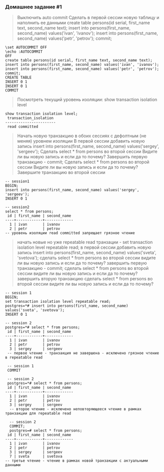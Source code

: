 ### Домашнее задание #1

> Выключить auto commit
> Сделать в первой сессии новую таблицу и наполнить ее данными create table persons(id serial, first_name text, second_name text); insert into persons(first_name, second_name) values('ivan', 'ivanov'); insert into persons(first_name, second_name) values('petr', 'petrov'); commit;
```
\set AUTOCOMMIT OFF
\echo :AUTOCOMMIT
OFF
create table persons(id serial, first_name text, second_name text); insert into persons(first_name, second_name) values('ivan', 'ivanov'); insert into persons(first_name, second_name) values('petr', 'petrov'); commit;
CREATE TABLE
INSERT 0 1
INSERT 0 1
COMMIT
```

> Посмотреть текущий уровень изоляции: show transaction isolation level
```
show transaction isolation level;
 transaction_isolation 
-----------------------
 read committed
```

> Начать новую транзакцию в обоих сессиях с дефолтным (не меняя) уровнем изоляции
> В первой сессии добавить новую запись insert into persons(first_name, second_name) values('sergey', 'sergeev');
> Сделать select * from persons во второй сессии
> Видите ли вы новую запись и если да то почему?
> Завершить первую транзакцию - commit;
> Сделать select * from persons во второй сессии
> Видите ли вы новую запись и если да то почему?
> Завершите транзакцию во второй сессии

```
-- session1 
BEGIN;
insert into persons(first_name, second_name) values('sergey', 'sergeev');
INSERT 0 1

-- session2
select * from persons;
 id | first_name | second_name 
----+------------+-------------
  1 | ivan       | ivanov
  2 | petr       | petrov
-- уровень изоляции read committed запрещает грязное чтение
```


> начать новые но уже repeatable read транзации - set transaction isolation level repeatable read;
> в первой сессии добавить новую запись insert into persons(first_name, second_name) values('sveta', 'svetova');
> сделать select \* from persons во второй сессии
> видите ли вы новую запись и если да то почему?
> завершить первую транзакцию - commit;
> сделать select \* from persons во второй сессии
> видите ли вы новую запись и если да то почему?
> завершить вторую транзакцию
> сделать select \* from persons во второй сессии
> видите ли вы новую запись и если да то почему?



```
-- session 1
BEGIN;
set transaction isolation level repeatable read;
postgres=*# insert into persons(first_name, second_name) values('sveta', 'svetova');
INSERT 0 1

-- session 2
postgres=*# select * from persons;
 id | first_name | second_name 
----+------------+-------------
  1 | ivan       | ivanov
  2 | petr       | petrov
  3 | sergey     | sergeev
 -- первое чтение - транзакция не завершена - исключено грязное чтение в repeatable read
 
 -- session 1
 COMMIT
 
 -- session 2
 postgres=*# select * from persons;
 id | first_name | second_name 
----+------------+-------------
  1 | ivan       | ivanov
  2 | petr       | petrov
  3 | sergey     | sergeev
  -- второе чтение - исключено неповторяющееся чтение в рамках транзакции для repeatable read
  
  -- session 2
  COMMIT;
  postgres=# select * from persons;
 id | first_name | second_name 
----+------------+-------------
  1 | ivan       | ivanov
  2 | petr       | petrov
  3 | sergey     | sergeev
  7 | sveta      | svetova
-- третье чтение - чтение в рамках новой транзакции с актуальными данными
```



